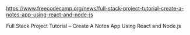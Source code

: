 https://www.freecodecamp.org/news/full-stack-project-tutorial-create-a-notes-app-using-react-and-node-js

Full Stack Project Tutorial – Create A Notes App Using React and Node.js


